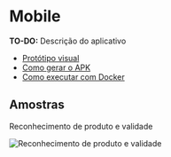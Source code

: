 # Mobile

**TO-DO:** Descrição do aplicativo

- [Protótipo visual](https://www.figma.com/file/oYnKvheP2viKFUmDM4t0UY/TCC?node-id=0%3A1)
- [Como gerar o APK](https://github.com/NathanReis/FTT-TCC/wiki/Mobile---Gerar-APK)
- [Como executar com Docker](https://github.com/NathanReis/FTT-TCC/wiki/Ambiente-_-Docker-_-Mobile)

## Amostras

Reconhecimento de produto e validade

![Reconhecimento de produto e validade](https://github.com/NathanReis/FTT-TCC/blob/images/mobile/ReconhecimentoProdutoEValidade.gif)
